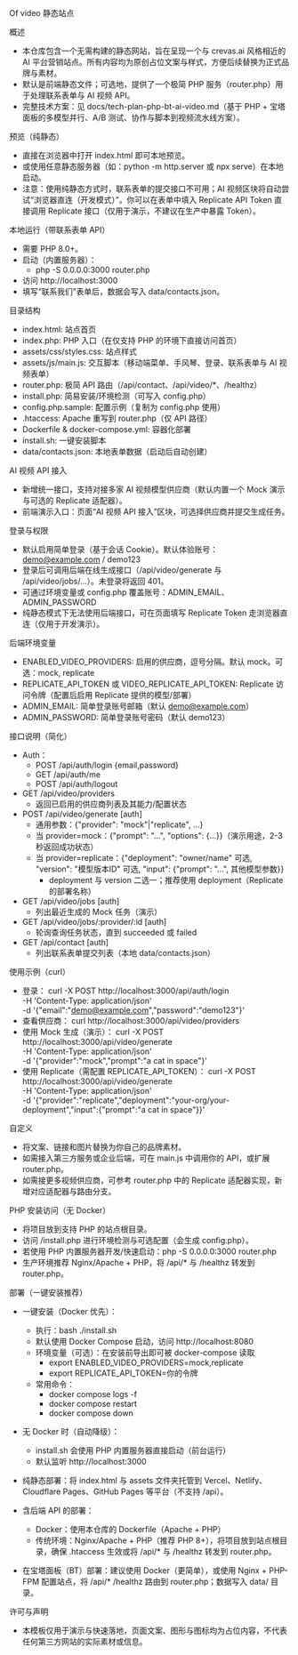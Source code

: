 Of video 静态站点

概述
- 本仓库包含一个无需构建的静态网站，旨在呈现一个与 crevas.ai 风格相近的 AI 平台营销站点。所有内容均为原创占位文案与样式，方便后续替换为正式品牌与素材。
- 默认是前端静态文件；可选地，提供了一个极简 PHP 服务（router.php）用于处理联系表单与 AI 视频 API。
- 完整技术方案：见 docs/tech-plan-php-bt-ai-video.md（基于 PHP + 宝塔面板的多模型并行、A/B 测试、协作与脚本到视频流水线方案）。

预览（纯静态）
- 直接在浏览器中打开 index.html 即可本地预览。
- 或使用任意静态服务器（如：python -m http.server 或 npx serve）在本地启动。
- 注意：使用纯静态方式时，联系表单的提交接口不可用；AI 视频区块将自动尝试“浏览器直连（开发模式）”。你可以在表单中填入 Replicate API Token 直接调用 Replicate 接口（仅用于演示，不建议在生产中暴露 Token）。

本地运行（带联系表单 API）
- 需要 PHP 8.0+。
- 启动（内置服务器）：
  - php -S 0.0.0.0:3000 router.php
- 访问 http://localhost:3000
- 填写“联系我们”表单后，数据会写入 data/contacts.json。

目录结构
- index.html: 站点首页
- index.php: PHP 入口（在仅支持 PHP 的环境下直接访问首页）
- assets/css/styles.css: 站点样式
- assets/js/main.js: 交互脚本（移动端菜单、手风琴、登录、联系表单与 AI 视频表单）
- router.php: 极简 API 路由（/api/contact、/api/video/*、/healthz）
- install.php: 简易安装/环境检测（可写入 config.php）
- config.php.sample: 配置示例（复制为 config.php 使用）
- .htaccess: Apache 重写到 router.php（仅 API 路径）
- Dockerfile & docker-compose.yml: 容器化部署
- install.sh: 一键安装脚本
- data/contacts.json: 本地表单数据（启动后自动创建）

AI 视频 API 接入
- 新增统一接口，支持对接多家 AI 视频模型供应商（默认内置一个 Mock 演示与可选的 Replicate 适配器）。
- 前端演示入口：页面“AI 视频 API 接入”区块，可选择供应商并提交生成任务。

登录与权限
- 默认启用简单登录（基于会话 Cookie）。默认体验账号：demo@example.com / demo123
- 登录后可调用后端在线生成接口（/api/video/generate 与 /api/video/jobs/...）。未登录将返回 401。
- 可通过环境变量或 config.php 覆盖账号：ADMIN_EMAIL、ADMIN_PASSWORD
- 纯静态模式下无法使用后端接口，可在页面填写 Replicate Token 走浏览器直连（仅用于开发演示）。

后端环境变量
- ENABLED_VIDEO_PROVIDERS: 启用的供应商，逗号分隔。默认 mock。可选：mock, replicate
- REPLICATE_API_TOKEN 或 VIDEO_REPLICATE_API_TOKEN: Replicate 访问令牌（配置后启用 Replicate 提供的模型/部署）
- ADMIN_EMAIL: 简单登录账号邮箱（默认 demo@example.com）
- ADMIN_PASSWORD: 简单登录账号密码（默认 demo123）

接口说明（简化）
- Auth：
  - POST /api/auth/login {email,password}
  - GET /api/auth/me
  - POST /api/auth/logout
- GET /api/video/providers
  - 返回已启用的供应商列表及其能力/配置状态
- POST /api/video/generate [auth]
  - 通用参数：{"provider": "mock"|"replicate", ...}
  - 当 provider=mock：{"prompt": "...", "options": {...}}（演示用途，2-3 秒返回成功状态）
  - 当 provider=replicate：{"deployment": "owner/name" 可选, "version": "模型版本ID" 可选, "input": {"prompt": "...", 其他模型参数}}
    - deployment 与 version 二选一；推荐使用 deployment（Replicate 的部署名称）
- GET /api/video/jobs [auth]
  - 列出最近生成的 Mock 任务（演示）
- GET /api/video/jobs/:provider/:id [auth]
  - 轮询查询任务状态，直到 succeeded 或 failed
- GET /api/contact [auth]
  - 列出联系表单提交列表（本地 data/contacts.json）

使用示例（curl）
- 登录：
  curl -X POST http://localhost:3000/api/auth/login \
       -H 'Content-Type: application/json' \
       -d '{"email":"demo@example.com","password":"demo123"}'
- 查看供应商：
  curl http://localhost:3000/api/video/providers
- 使用 Mock 生成（演示）：
  curl -X POST http://localhost:3000/api/video/generate \
       -H 'Content-Type: application/json' \
       -d '{"provider":"mock","prompt":"a cat in space"}'
- 使用 Replicate（需配置 REPLICATE_API_TOKEN）：
  curl -X POST http://localhost:3000/api/video/generate \
       -H 'Content-Type: application/json' \
       -d '{"provider":"replicate","deployment":"your-org/your-deployment","input":{"prompt":"a cat in space"}}'

自定义
- 将文案、链接和图片替换为你自己的品牌素材。
- 如需接入第三方服务或企业后端，可在 main.js 中调用你的 API，或扩展 router.php。
- 如需接更多视频供应商，可参考 router.php 中的 Replicate 适配器实现，新增对应适配器与路由分支。

PHP 安装访问（无 Docker）
- 将项目放到支持 PHP 的站点根目录。
- 访问 /install.php 进行环境检测与可选配置（会生成 config.php）。
- 若使用 PHP 内置服务器开发/快速启动：php -S 0.0.0.0:3000 router.php
- 生产环境推荐 Nginx/Apache + PHP，将 /api/* 与 /healthz 转发到 router.php。

部署（一键安装推荐）
- 一键安装（Docker 优先）：
  - 执行：bash ./install.sh
  - 默认使用 Docker Compose 启动，访问 http://localhost:8080
  - 环境变量（可选）：在安装前导出即可被 docker-compose 读取
    - export ENABLED_VIDEO_PROVIDERS=mock,replicate
    - export REPLICATE_API_TOKEN=你的令牌
  - 常用命令：
    - docker compose logs -f
    - docker compose restart
    - docker compose down

- 无 Docker 时（自动降级）：
  - install.sh 会使用 PHP 内置服务器直接启动（前台运行）
  - 默认监听 http://localhost:3000

- 纯静态部署：将 index.html 与 assets 文件夹托管到 Vercel、Netlify、Cloudflare Pages、GitHub Pages 等平台（不支持 /api）。
- 含后端 API 的部署：
  - Docker：使用本仓库的 Dockerfile（Apache + PHP）
  - 传统环境：Nginx/Apache + PHP（推荐 PHP 8+），将项目放到站点根目录，确保 .htaccess 生效或将 /api/* 与 /healthz 转发到 router.php。
- 在宝塔面板（BT）部署：建议使用 Docker（更简单），或使用 Nginx + PHP-FPM 配置站点，将 /api/* /healthz 路由到 router.php；数据写入 data/ 目录。

许可与声明
- 本模板仅用于演示与快速落地，页面文案、图形与图标均为占位内容，不代表任何第三方网站的实际素材或信息。
